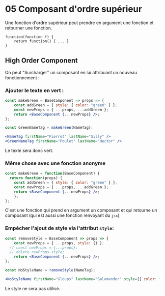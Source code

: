 # 05 Composant d'ordre supérieur

Une fonction d'ordre supérieur peut prendre en argument une fonction et retourner une fonction.

```
function(function f) {
	return function() { ... }
} 
```

## High Order Component

On peut "Surcharger" un composant en lui attribuant un nouveau fonctionnement :

### Ajouter le texte en vert :

```jsx
const makeGreen = BaseComponent => props => {
    const addGreen = { style: { color: "green" } };
    const newProps = { ...props, ...addGreen };
    return <BaseComponent {...newProps} />;
};

const GreenNameTag = makeGreen(NameTag);
```

```jsx
<NameTag firstName="Pierrot" lastName="Silly" />
<GreenNameTag firstName="Poulet" lastName="Hector" />
```

Le texte sera donc vert.

### Même chose avec une fonction anonyme

```jsx
const makeGreen = function(BaseComponent) { 
  return function(props) {
    const addGreen = { style: { color: "green" } };
    const newProps = { ...props, ...addGreen };
    return <BaseComponent {...newProps} />;
	};
};
```

C'est une fonction qui prend en argument un composant et qui retourne un composant (qui est aussi une fonction renvoyant du `jsx`)

### Empécher l'ajout de style via l'attribut `style`:

```jsx
const removeStyle = BaseComponent => props => {
    const newProps = { ...props, style: {} };
  // const newProps = {...props};
  // delete newProps.style;
    return <BaseComponent {...newProps} />;
};

const NoStyleName = removeStyle(NameTag);
```

```jsx
<NoStyleName firstName="Gloups" lastName="Salamander" style={{ color: "yellow" }} />
```

Le style ne sera pas utilisé.